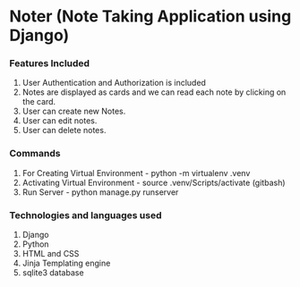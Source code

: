 # Noter (Note Taking Application using Django)

### Features Included
1. User Authentication and Authorization is included
2. Notes are displayed as cards and we can read each note by clicking on the card.
3. User can create new Notes.
4. User can edit notes.
5. User can delete notes.

### Commands
1. For Creating Virtual Environment - python -m virtualenv .venv
2. Activating Virtual Environment - source .venv/Scripts/activate (gitbash)
3. Run Server - python manage.py runserver

### Technologies and languages used
1. Django
2. Python
3. HTML and CSS
4. Jinja Templating engine
5. sqlite3 database
